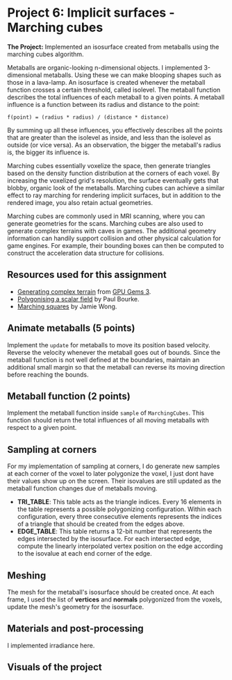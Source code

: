 # Project 6: Implicit surfaces - Marching cubes

**The Project:** Implemented an isosurface created from metaballs using the marching cubes algorithm. 

Metaballs are organic-looking n-dimensional objects. I implemented 3-dimensional metaballs. Using these we can make blooping shapes such as those in a lava-lamp. An isosurface is created whenever the metaball function crosses a certain threshold, called isolevel. The metaball function describes the total influences of each metaball to a given points. A metaball influence is a function between its radius and distance to the point:

`f(point) = (radius * radius) / (distance * distance)`

By summing up all these influences, you effectively describes all the points that are greater than the isolevel as inside, and less than the isolevel as outside (or vice versa). As an observation, the bigger the metaball's radius is, the bigger its influence is.

Marching cubes essentially voxelize the space, then generate triangles based on the density function distribution at the corners of each voxel. By increasing the voxelized grid's resolution, the surface eventually gets that blobby, organic look of the metaballs. Marching cubes can achieve a similar effect to ray marching for rendering implicit surfaces, but in addition to the rendered image, you also retain actual geometries. 

Marching cubes are commonly used in MRI scanning, where you can generate geometries for the scans. Marching cubes are also used to generate complex terrains with caves in games. The additional geometry information can handily support collision and other physical calculation for game engines. For example, their bounding boxes can then be computed to construct the acceleration data structure for collisions.

## Resources used for this assignment

- [Generating complex terrain](https://developer.nvidia.com/gpugems/GPUGems3/gpugems3_ch01.html) from [GPU Gems 3](https://developer.nvidia.com/gpugems/GPUGems3/gpugems3_pref01.html).
- [Polygonising a scalar field](http://paulbourke.net/geometry/polygonise/) by Paul Bourke.
- [Marching squares](http://jamie-wong.com/2014/08/19/metaballs-and-marching-squares/) by Jamie Wong.

## Animate metaballs (5 points)
Implement the `update` for metaballs to move its position based velocity. Reverse the velocity whenever the metaball goes out of bounds. Since the metaball function is not well defined at the boundaries, maintain an additional small margin so that the metaball can reverse its moving direction before reaching the bounds.

## Metaball function (2 points)
Implement the metaball function inside `sample` of `MarchingCubes`. This function should return the total influences of all moving metaballs with respect to a given point.

## Sampling at corners
For my implementation of sampling at corners, I do generate new samples at each corner of the voxel to later polygonize the voxel, I just dont have their values show up on the screen. Their isovalues are still updated as the metaball function changes due of metaballs moving.


- **TRI_TABLE**: This table acts as the triangle indices. Every 16 elements in the table represents a possible polygonizing configuration. Within each configuration, every three consecutive elements represents the indices of a triangle that should be created from the edges above. 
- **EDGE_TABLE**: This table returns a 12-bit number that represents the edges intersected by the isosurface. For each intersected edge, compute the linearly interpolated vertex position on the edge according to the isovalue at each end corner of the edge.

## Meshing
The mesh for the metaball's isosurface should be created once. At each frame, I used the list of **vertices** and **normals** polygonized from the voxels, update the mesh's geometry for the isosurface.

## Materials and post-processing
I implemented irradiance here.

## Visuals of the project